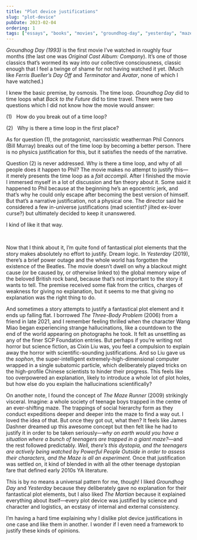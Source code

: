 ```yaml
---
title: "Plot device justifications"
slug: "plot-device"
pubDate: 2023-02-04
ordering: 1
tags: ["essays", "books", "movies", "groundhog-day", "yesterday", "maze-runner", "three-body-problem", "narrative-devices"]
---
```


<span class="small-caps"><i>Groundhog Day (1993)</i></span> is the first movie I’ve watched in roughly four months (the last one was _Original Cast Album: Company_). It’s one of those classics that’s wormed its way into our collective consciousness, classic enough that I feel a twinge of shame for not having watched it yet. (Much like _Ferris Bueller’s Day Off_ and _Terminator_ and _Avatar_, none of which I have watched.)

I knew the basic premise, by osmosis. The time loop. _Groundhog Day_ did to time loops what _Back to the Future_ did to time travel. There were two questions which I did not know how the movie would answer:

(1) &nbsp; How do you break out of a time loop?

(2) &nbsp; Why is there a time loop in the first place?

As for question (1), the protagonist, narcissistic weatherman Phil Connors (Bill Murray) breaks out of the time loop by becoming a better person. There is no physics justification for this, but it satisfies the needs of the narrative.

Question (2) is never addressed. Why is there a time loop, and why of all people does it happen to Phil? The movie makes no attempt to justify this—it merely presents the time loop as a _fait accompli_. After I finished the movie I immersed myself in a lot of discussion and fan theory about it. Some said it happened to Phil because at the beginning he’s an egocentric jerk, and that’s why he could only escape after becoming the best version of himself. But that’s a narrative justification, not a physical one. The director said he considered a few in-universe justifications (mad scientist? jilted ex-lover curse?) but ultimately decided to keep it unanswered.

I kind of like it that way.

<br />

Now that I think about it, I’m quite fond of fantastical plot elements that the story makes absolutely no effort to justify. Dream logic. In _Yesterday_ (2019), there’s a brief power outage and the whole world has forgotten the existence of the Beatles. The movie doesn’t dwell on why a blackout might cause (or be caused by, or otherwise linked to) the global memory wipe of the beloved British rock band, because that’s not important to the story it wants to tell. The premise received some flak from the critics, charges of weakness for giving no explanation, but it seems to me that giving no explanation was the right thing to do.

And sometimes a story attempts to justify a fantastical plot element and it ends up falling flat. I borrowed _The Three-Body Problem_ (2006) from a friend in late 2021, and I remember feeling thrilled when the character Wang Miao began experiencing strange hallucinations, like a countdown to the end of the world appearing on photographs he took. It felt as unsettling as any of the finer SCP Foundation entries. But perhaps if you’re writing not horror but science fiction, as Cixin Liu was, you feel a compulsion to explain away the horror with scientific-sounding justifications. And so Liu gave us the _sophon_, the super-intelligent extremely-high-dimensional computer wrapped in a single subatomic particle, which deliberately played tricks on the high-profile Chinese scientists to hinder their progress. This feels like too overpowered an explanation, likely to introduce a whole lot of plot holes, but how else do you explain the hallucinations scientifically?

On another note, I found the concept of _The Maze Runner_ (2009) strikingly visceral. Imagine: a whole society of teenage boys trapped in the centre of an ever-shifting maze. The trappings of social hierarchy form as they conduct expeditions deeper and deeper into the maze to find a way out. I loved the idea of that. But once they got out, what then? It feels like James Dashner dreamed up this awesome concept but then felt like he had to justify it in order to be taken seriously—_why on earth would you have a situation where a bunch of teenagers are trapped in a giant maze?_—and the rest followed predictably. _Well, there’s this dystopia, and the teenagers are actively being watched by Powerful People Outside in order to assess their characters, and the Maze is all an experiment._ Once that justification was settled on, it kind of blended in with all the other teenage dystopian fare that defined early 2010s YA literature.

This is by no means a universal pattern for me, though! I liked _Groundhog Day_ and _Yesterday_ because they deliberately gave no explanation for their fantastical plot elements, but I also liked _The Martian_ because it explained everything about itself—every plot device was justified by science and character and logistics, an ecstasy of internal and external consistency.

I’m having a hard time explaining why I dislike plot device justifications in one case and like them in another. I wonder if I even need a framework to justify these kinds of opinions.